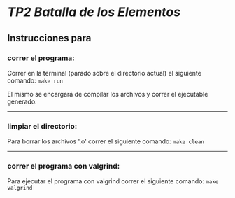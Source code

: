 # ___TP2 Batalla de los Elementos___

## __Instrucciones para__

### __correr el programa__:

Correr en la terminal (parado sobre el directorio actual) el siguiente comando:  ``` make run ``` 

El mismo se encargará de compilar los archivos y correr el ejecutable generado.

---

### __limpiar el directorio__:

Para borrar los archivos '.o' correr el siguiente comando: ``` make clean ``` 

---

### __correr el programa con valgrind__:

Para ejecutar el programa con valgrind correr el siguiente comando: ```make valgrind```
